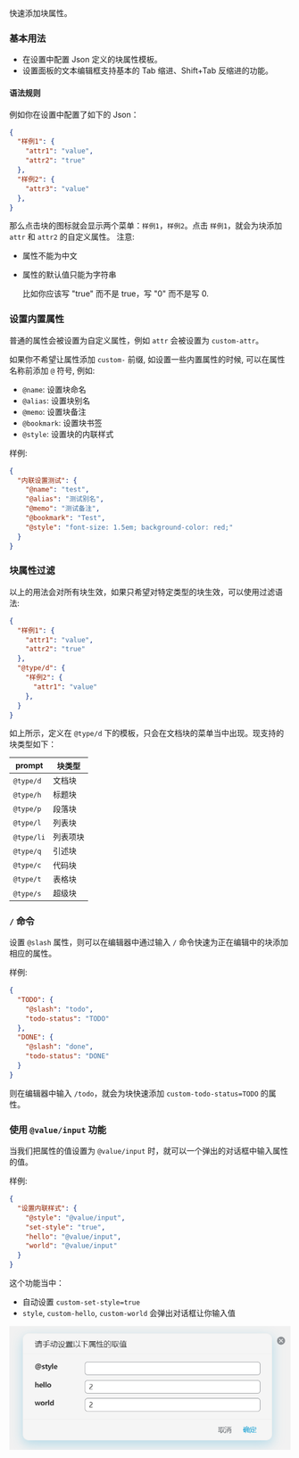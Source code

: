 快速添加块属性。

### 基本用法

- 在设置中配置 Json 定义的块属性模板。
- 设置面板的文本编辑框支持基本的 Tab 缩进、Shift+Tab 反缩进的功能。

#### 语法规则

例如你在设置中配置了如下的 Json：

```json
{
  "样例1": {
    "attr1": "value",
    "attr2": "true"
  },
  "样例2": {
    "attr3": "value"
  },
}
```

那么点击块的图标就会显示两个菜单：`样例1`，`样例2`。点击 `样例1`，就会为块添加 `attr` 和 `attr2` 的自定义属性。
注意:

- 属性不能为中文
- 属性的默认值只能为字符串

  比如你应该写 "true" 而不是 true，写 "0" 而不是写 0.

### 设置内置属性

普通的属性会被设置为自定义属性，例如 `attr` 会被设置为 `custom-attr`。

如果你不希望让属性添加 `custom-` 前缀, 如设置一些内置属性的时候, 可以在属性名称前添加 `@` 符号, 例如:

- `@name`: 设置块命名
- `@alias`: 设置块别名
- `@memo`: 设置块备注
- `@bookmark`: 设置块书签
- `@style`: 设置块的内联样式

样例:

```json
{
  "内联设置测试": {
    "@name": "test",
    "@alias": "测试别名",
    "@memo": "测试备注",
    "@bookmark": "Test",
    "@style": "font-size: 1.5em; background-color: red;"
  }
}
```

### 块属性过滤

以上的用法会对所有块生效，如果只希望对特定类型的块生效，可以使用过滤语法:

```json
{
  "样例1": {
    "attr1": "value",
    "attr2": "true"
  },
  "@type/d": {
    "样例2": {
      "attr1": "value"
    },
  }
}
```

如上所示，定义在 `@type/d` 下的模板，只会在文档块的菜单当中出现。现支持的块类型如下：

| prompt | 块类型   |
| -------- | ---------- |
| `@type/d`       | 文档块   |
| `@type/h`       | 标题块   |
| `@type/p`<br />     | 段落块   |
| `@type/l`       | 列表块   |
| `@type/li`       | 列表项块 |
| `@type/q`<br />     | 引述块   |
| `@type/c`       | 代码块   |
| `@type/t`       | 表格块   |
| `@type/s`       | 超级块   |


### `/` 命令

设置 `@slash` 属性，则可以在编辑器中通过输入 `/` 命令快速为正在编辑中的块添加相应的属性。

样例:

```json
{
  "TODO": {
    "@slash": "todo",
    "todo-status": "TODO"
  },
  "DONE": {
    "@slash": "done",
    "todo-status": "DONE"
  }
}
```

则在编辑器中输入 `/todo`，就会为块快速添加 `custom-todo-status=TODO` 的属性。


### 使用 `@value/input` 功能

当我们把属性的值设置为 `@value/input` 时，就可以一个弹出的对话框中输入属性的值。

样例:

```json
{
  "设置内联样式": {
    "@style": "@value/input",
    "set-style": "true",
    "hello": "@value/input",
    "world": "@value/input"
  }
}
```

这个功能当中：

- 自动设置 `custom-set-style=true`
- `style`, `custom-hello`, `custom-world` 会弹出对话框让你输入值


![](asset/value-input.png)
